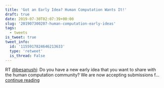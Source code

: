 ```yaml
---
title: 'Got an Early Idea? Human Computation Wants It!'
draft: true
date: 2019-07-30T02:07:39+00:00
slug: '201907300207-human-computation-early-ideas'
tags:
  - tweets
is_tweet: true
tweet_info:
  id: '1155917824646213633'
  type: 'retweet'
  is_thread: False
---
```




RT [@besanushi](https://x.com/besanushi): Do you have a new early idea that you want to share with the human computation community? We are now accepting submissions f… [continue reading](https://x.com/sytelus/status/1155917824646213633)
